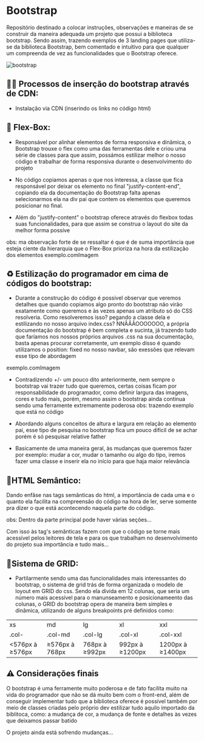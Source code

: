 # Bootstrap
Repositório destinado a colocar instruções, observações e maneiras de se construir da maneira adequada um projeto que possui a biblioteca bootstrap. Sendo assim, trazendo exemplos de 3 landing pages que utiliza-se da biblioteca Bootstrap, bem comentado e intuitivo para que qualquer um compreenda de vez as funcionalidades que o Bootstrap oferece.

![bootstrap](https://user-images.githubusercontent.com/78706060/199778815-9a01b741-3c81-4898-a09e-cd7dc8bdd795.png)

## 👨‍💻 Processos de inserção do bootstrap através de CDN: 
- Instalação via CDN (inserindo os links no código html)

## 🧰 Flex-Box: 
- Responsável por alinhar elementos de forma responsiva e dinâmica, o Bootstrap trouxe o flex como uma das ferramentas dele e criou uma série de classes para que assim, possámos estilizar melhor o nosso código e trabalhar de forma responsiva durante o desenvolvimento do projeto

- No código copiamos apenas o que nos interessa, a classe que fica responsável por deixar os elemento no final "justify-content-end", copiando ela da documentação do Bootstrap falta apenas selecionarmos ela na div pai que contem os elementos que queremos posicionar no final.

- Além do "justify-content" o bootstrap oferece através do flexbox todas suas funcionalidades, para que assim se construa o layout do site da melhor forma possíve 

obs: ma observação forte de se ressaltar é que é de suma importância que esteja ciente da hierarquia que o Flex-Box prioriza na hora da estilização dos elementos
exemplo.comImagem

## ♻️ Estilização do programador em cima de códigos do bootstrap:

- Durante a construção do código é possível observar que veremos detalhes que quando copiamos algo pronto do 
bootstrap não virão exatamente como queremos e às vezes apenas um atributo só do CSS resolveria. Como resolveremos 
isso? pegando a classe dela e estilizando no nosso arquivo index.css? NNÃÃÃOOOOOOO, a própria documentação 
do bootstrap é bem completa e sucinta, já trazendo tudo que faríamos nos nossos próprios arquivos .css na sua documentação, basta apenas 
procurar corretamente, um exemplo disso é quando utilizamos o position: fixed no nosso navbar, são exessões que relevam esse tipo de abordagem 

exemplo.comImagem

- Contradizendo +/- um pouco dito anteriormente, nem sempre o bootstrap vai trazer tudo que queremos, certas
coisas ficam por responsabilidade do programador, como definir largura das imagens, cores e tudo mais, porém, 
mesmo assim o bootstrap ainda continua sendo uma ferramente extremamente poderosa
obs: trazendo exemplo que está no código

- Abordando alguns conceitos de altura e largura em relação ao elemento pai, esse tipo de pesquisa no bootstrap 
fica um pouco difícil de se achar porém é só pesquisar relative father

- Basicamente de uma maneira geral, às mudanças que queremos fazer por exemplo: mudar a cor, mudar o tamanho ou 
algo do tipo, iremos fazer uma classe e inserir ela no início para que haja maior relevância

## 📌HTML Semântico:
Dando enfâse nas tags semânticas do html, a importância de cada uma e o quanto ela facilita na compreensão do código na hora de ler, serve somente pra dizer o que está acontecendo naquela parte do código.

obs: Dentro da parte principal pode haver várias seções...

Com isso às tag's semânticas fazem com que o código se torne mais acessível pelos leitores de tela e para os que trabalham no desenvolvimento do projeto
sua importância e tudo mais...

## 📏Sistema de GRID:
- Partilarmente sendo uma das funcionalidades mais interessantes do bootstrap, o sistema de grid trás de forma 
organizada o modelo de loyout em GRID do css. Sendo ela divida em 12 colunas, que seria um número mais acessível 
para o manunseamento e posicionameento das colunas, o GRID do bootstrap opera de maneira bem simples e dinâmica,
utilizando de alguns breakpoints pré definidos como:

<table>  
  <tr>
      <td>xs</td>
      <td>md</td>
      <td>lg</td>
      <td>xl</td>
      <td>xxl</td>
  </tr>
  
  <tr>
      <td>.col-</td>
      <td>.col-md</td>
      <td>.col-lg</td>
      <td>.col-xl</td>
      <td>.col-xxl</td>
  </tr>
  
  <tr>
      <td><576px à ≥576px</td>
      <td>≥576px à 768px</td>
      <td>768px à ≥992px</td>
      <td>992px à ≥1200px</td>
      <td>1200px à ≥1400px</td>
  </tr>
</table>


## ⚠️ Considerações finais

O bootstrap é uma ferramente muito poderosa e de fato facilita muito na vida do programador que não se dá muito bem com o front-end, além de conseguir implementar tudo que a biblioteca oferece é possível também por meio de classes criadas pelo próprio dev estilizar tudo aquilo importado da biblitoca, como: a mudança de cor, a mudança de fonte e detalhes às vezes que deixamos passar batido

O projeto ainda está sofrendo mudanças...
